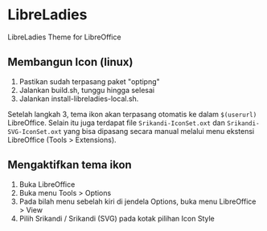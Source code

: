 # LibreLadies
LibreLadies Theme for LibreOffice

## Membangun Icon (linux)
1. Pastikan sudah terpasang paket "optipng" 
2. Jalankan build.sh, tunggu hingga selesai 
3. Jalankan install-libreladies-local.sh. 

Setelah langkah 3, tema ikon akan terpasang otomatis ke dalam `$(userurl)` LibreOffice.
Selain itu juga terdapat file `Srikandi-IconSet.oxt` dan `Srikandi-SVG-IconSet.oxt` yang bisa dipasang secara manual
melalui menu ekstensi LibreOffice (Tools > Extensions).

## Mengaktifkan tema ikon
1. Buka LibreOffice
2. Buka menu Tools > Options
3. Pada bilah menu sebelah kiri di jendela Options, buka menu LibreOffice > View
4. Pilih Srikandi / Srikandi (SVG) pada kotak pilihan Icon Style

